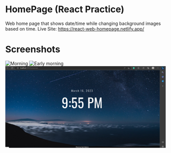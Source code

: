 # HomePage (React Practice)

Web home page that shows date/time while changing background images based on time.
Live Site: https://react-web-homepage.netlify.app/


# Screenshots

![Morning](src/images/morning-screenshot.PNG)
![Early morning](src/images/blue-screenshot.PNG)
![Night](src/images/night-screenshot.png)
